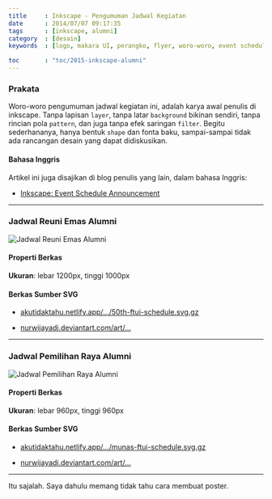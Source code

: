 ```yaml
---
title     : Inkscape - Pengumuman Jadwal Kegiatan
date      : 2014/07/07 09:17:35
tags      : [inkscape, alumni]
category  : [desain]
keywords  : [logo, makara UI, perangko, flyer, woro-woro, event schedule]

toc       : "toc/2015-inkscape-alumni"
---
```


### Prakata

Woro-woro pengumuman jadwal kegiatan ini,
adalah karya awal penulis di inkscape.
Tanpa lapisan `layer`, tanpa latar `background` bikinan sendiri,
tanpa rincian pola `pattern`, dan juga tanpa efek saringan `filter`.
Begitu sederhananya, hanya bentuk `shape` dan fonta baku,
sampai-sampai tidak ada rancangan desain yang dapat didiskusikan.

#### Bahasa Inggris

Artikel ini juga disajikan di blog penulis yang lain,
dalam bahasa Inggris:

* [Inkscape: Event Schedule Announcement][english-version]

-- -- --

### Jadwal Reuni Emas Alumni

![Jadwal Reuni Emas Alumni][image-sched-1]

#### Properti Berkas

**Ukuran**: lebar 1200px, tinggi 1000px

#### Berkas Sumber SVG

* [akutidaktahu.netlify.app/.../50th-ftui-schedule.svg.gz][dotfiles-sched-1]

* [nurwijayadi.deviantart.com/art/...][deviant-sched-1]

-- -- --

### Jadwal Pemilihan Raya Alumni

![Jadwal Pemilihan Raya Alumni][image-sched-2]

#### Properti Berkas

**Ukuran**: lebar 960px, tinggi 960px

#### Berkas Sumber SVG

* [akutidaktahu.netlify.app/.../munas-ftui-schedule.svg.gz][dotfiles-sched-2]

* [nurwijayadi.deviantart.com/art/...][deviant-sched-2]

-- -- --

Itu sajalah.
Saya dahulu memang tidak tahu cara membuat poster.


[//]: <> ( -- -- -- links below -- -- -- )

[english-version]:  https://epsi-rns.gitlab.io/design/inkscape/inkscape-event-schedule/

[image-sched-1]:    /posts/desain/2014/07-ftui/50th-ftui-schedule.png
[dotfiles-sched-1]: /posts/desain/2014/07-ftui/50th-ftui-schedule.svg.gz
[deviant-sched-1]:  http://nurwijayadi.deviantart.com/art/50th-FTUI-schedule-01-645783014

[image-sched-2]:    /posts/desain/2014/07-ftui/munas-ftui-schedule.png
[dotfiles-sched-2]: /posts/desain/2014/07-ftui/munas-ftui-schedule.svg.gz
[deviant-sched-2]:  http://nurwijayadi.deviantart.com/art/Munas-FTUI-schedule-02-645783181
